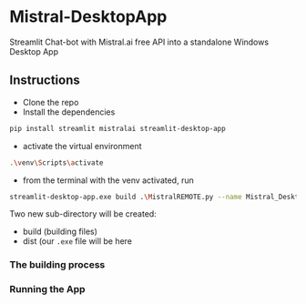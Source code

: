 # Mistral-DesktopApp
Streamlit Chat-bot with Mistral.ai free API into a standalone Windows Desktop App

## Instructions

- Clone the repo
- Install the dependencies
```bash
pip install streamlit mistralai streamlit-desktop-app
```

- activate the virtual environment
```bash
.\venv\Scripts\activate
```
- from the terminal with the venv activated, run
```bash
streamlit-desktop-app.exe build .\MistralREMOTE.py --name Mistral_Desktop  --pyinstaller-options --onefile --collect-all streamlit --hidden-import mistralai --add-data user.png:. --add-data assistant.png:. -i .\assistant.ico --hidden-import PIL --add-data mistralai.png:. --add-data mistral-banner.png:.
```

Two new sub-directory will be created:
- build (building files)
- dist (our `.exe` file will be here


### The building process


### Running the App

